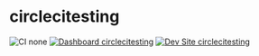 # circlecitesting

![CI none](https://img.shields.io/badge/ci-none-orange.svg)
[![Dashboard circlecitesting](https://img.shields.io/badge/dashboard-circlecitesting-yellow.svg)](https://dashboard.pantheon.io/sites/b3a23884-e410-4cba-8d0d-94acff20cc8f#dev/code)
[![Dev Site circlecitesting](https://img.shields.io/badge/site-circlecitesting-blue.svg)](http://dev-circlecitesting.pantheonsite.io/)